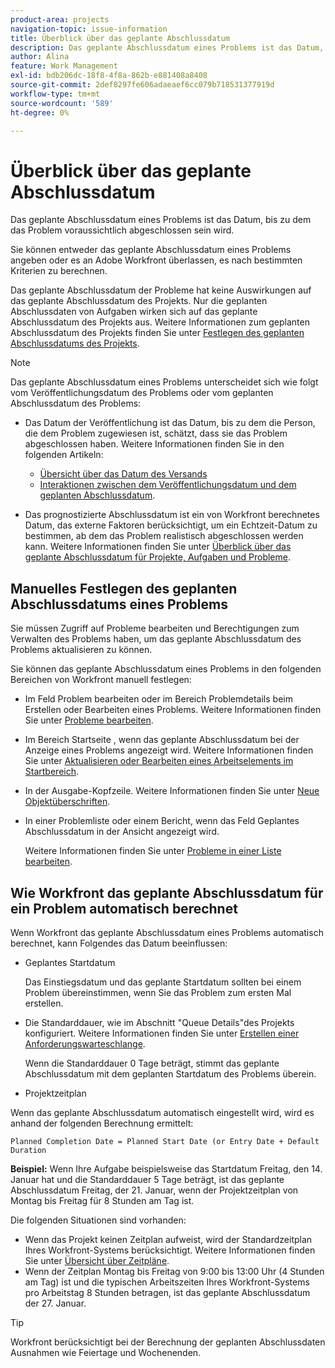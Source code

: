 ```yaml
---
product-area: projects
navigation-topic: issue-information
title: Überblick über das geplante Abschlussdatum
description: Das geplante Abschlussdatum eines Problems ist das Datum, bis zu dem das Problem voraussichtlich abgeschlossen sein wird.
author: Alina
feature: Work Management
exl-id: bdb206dc-18f8-4f8a-862b-e881408a8408
source-git-commit: 2def8297fe606adaeaef6cc079b718531377919d
workflow-type: tm+mt
source-wordcount: '589'
ht-degree: 0%

---
```


# Überblick über das geplante Abschlussdatum

Das geplante Abschlussdatum eines Problems ist das Datum, bis zu dem das Problem voraussichtlich abgeschlossen sein wird.

Sie können entweder das geplante Abschlussdatum eines Problems angeben oder es an Adobe Workfront überlassen, es nach bestimmten Kriterien zu berechnen.

Das geplante Abschlussdatum der Probleme hat keine Auswirkungen auf das geplante Abschlussdatum des Projekts. Nur die geplanten Abschlussdaten von Aufgaben wirken sich auf das geplante Abschlussdatum des Projekts aus. Weitere Informationen zum geplanten Abschlussdatum des Projekts finden Sie unter [Festlegen des geplanten Abschlussdatums des Projekts](../../../manage-work/projects/planning-a-project/project-planned-completion-date.md).

>[!NOTE]
>
>Das geplante Abschlussdatum eines Problems unterscheidet sich wie folgt vom Veröffentlichungsdatum des Problems oder vom geplanten Abschlussdatum des Problems:
>
>* Das Datum der Veröffentlichung ist das Datum, bis zu dem die Person, die dem Problem zugewiesen ist, schätzt, dass sie das Problem abgeschlossen haben. Weitere Informationen finden Sie in den folgenden Artikeln:
>
>   * [Übersicht über das Datum des Versands ](../../../manage-work/projects/updating-work-in-a-project/overview-of-commit-dates.md)
>   * [Interaktionen zwischen dem Veröffentlichungsdatum und dem geplanten Abschlussdatum](../../../manage-work/projects/updating-work-in-a-project/interactions-between-commit-and-planned-completion-dates.md).
>
>* Das prognostizierte Abschlussdatum ist ein von Workfront berechnetes Datum, das externe Faktoren berücksichtigt, um ein Echtzeit-Datum zu bestimmen, ab dem das Problem realistisch abgeschlossen werden kann. Weitere Informationen finden Sie unter [Überblick über das geplante Abschlussdatum für Projekte, Aufgaben und Probleme](../../../manage-work/projects/planning-a-project/project-projected-completion-date.md).
>

## Manuelles Festlegen des geplanten Abschlussdatums eines Problems

Sie müssen Zugriff auf Probleme bearbeiten und Berechtigungen zum Verwalten des Problems haben, um das geplante Abschlussdatum des Problems aktualisieren zu können.

Sie können das geplante Abschlussdatum eines Problems in den folgenden Bereichen von Workfront manuell festlegen:

* Im Feld Problem bearbeiten oder im Bereich Problemdetails beim Erstellen oder Bearbeiten eines Problems. Weitere Informationen finden Sie unter [Probleme bearbeiten](../../../manage-work/issues/manage-issues/edit-issues.md).
* Im Bereich Startseite , wenn das geplante Abschlussdatum bei der Anzeige eines Problems angezeigt wird. Weitere Informationen finden Sie unter [Aktualisieren oder Bearbeiten eines Arbeitselements im Startbereich](../../../workfront-basics/using-home/using-the-home-area/update-and-edit-work-item-home.md).
* In der Ausgabe-Kopfzeile. Weitere Informationen finden Sie unter [Neue Objektüberschriften](../../../workfront-basics/the-new-workfront-experience/new-object-headers.md).
* In einer Problemliste oder einem Bericht, wenn das Feld Geplantes Abschlussdatum in der Ansicht angezeigt wird.

  Weitere Informationen finden Sie unter [Probleme in einer Liste bearbeiten](../../../manage-work/issues/manage-issues/edit-issues-in-a-list.md).

## Wie Workfront das geplante Abschlussdatum für ein Problem automatisch berechnet

Wenn Workfront das geplante Abschlussdatum eines Problems automatisch berechnet, kann Folgendes das Datum beeinflussen:

* Geplantes Startdatum

  Das Einstiegsdatum und das geplante Startdatum sollten bei einem Problem übereinstimmen, wenn Sie das Problem zum ersten Mal erstellen.

* Die Standarddauer, wie im Abschnitt &quot;Queue Details&quot;des Projekts konfiguriert. Weitere Informationen finden Sie unter [Erstellen einer Anforderungswarteschlange](../../../manage-work/requests/create-and-manage-request-queues/create-request-queue.md).

  Wenn die Standarddauer 0 Tage beträgt, stimmt das geplante Abschlussdatum mit dem geplanten Startdatum des Problems überein.

* Projektzeitplan

Wenn das geplante Abschlussdatum automatisch eingestellt wird, wird es anhand der folgenden Berechnung ermittelt:

```
Planned Completion Date = Planned Start Date (or Entry Date + Default Duration
```

**Beispiel:** Wenn Ihre Aufgabe beispielsweise das Startdatum Freitag, den 14. Januar hat und die Standarddauer 5 Tage beträgt, ist das geplante Abschlussdatum Freitag, der 21. Januar, wenn der Projektzeitplan von Montag bis Freitag für 8 Stunden am Tag ist.

Die folgenden Situationen sind vorhanden:

* Wenn das Projekt keinen Zeitplan aufweist, wird der Standardzeitplan Ihres Workfront-Systems berücksichtigt. Weitere Informationen finden Sie unter [Übersicht über Zeitpläne](../../../administration-and-setup/set-up-workfront/configure-timesheets-schedules/schedules-overview.md).
* Wenn der Zeitplan Montag bis Freitag von 9:00 bis 13:00 Uhr (4 Stunden am Tag) ist und die typischen Arbeitszeiten Ihres Workfront-Systems pro Arbeitstag 8 Stunden betragen, ist das geplante Abschlussdatum der 27. Januar.

>[!TIP]
>
>Workfront berücksichtigt bei der Berechnung der geplanten Abschlussdaten Ausnahmen wie Feiertage und Wochenenden.


